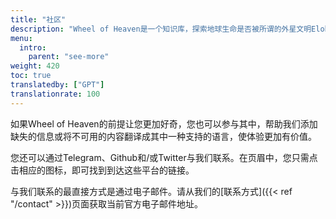 ```yaml
---
title: "社区"
description: "Wheel of Heaven是一个知识库，探索地球生命是否被所谓的外星文明Elohim有意识地设计的工作假设。"
menu:
  intro:
    parent: "see-more"
weight: 420
toc: true
translatedby: ["GPT"]
translationrate: 100
---
```


如果Wheel of Heaven的前提让您更加好奇，您也可以参与其中，帮助我们添加缺失的信息或将不可用的内容翻译成其中一种支持的语言，使体验更加有价值。

您还可以通过Telegram、Github和/或Twitter与我们联系。在页眉中，您只需点击相应的图标，即可找到到达这些平台的链接。

与我们联系的最直接方式是通过电子邮件。请从我们的[联系方式]({{< ref "/contact" >}})页面获取当前官方电子邮件地址。
